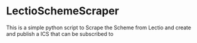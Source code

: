 # LectioSchemeScraper
 This is a simple python script to Scrape the Scheme from Lectio and create and publish a ICS that can be subscribed to
